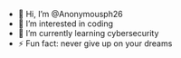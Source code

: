 - 👋 Hi, I’m @Anonymousph26
- 👀 I’m interested in coding 
- 🌱 I’m currently learning cybersecurity
- ⚡ Fun fact: never give up on your dreams 

<!---
Anonymousph26/Anonymousph26 is a ✨ special ✨ repository because its `README.md` (this file) appears on your GitHub profile.
You can click the Preview link to take a look at your changes.
--->
